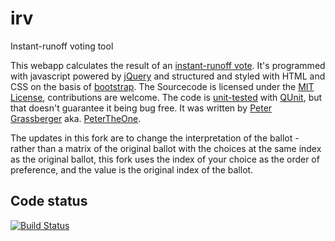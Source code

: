 irv
===

Instant-runoff voting tool

This webapp calculates the result of an
[instant-runoff vote](https://en.wikipedia.org/wiki/Instant-runoff_voting).
It's programmed with javascript powered by [jQuery](http://jquery.com/) and
structured and styled with HTML and CSS on the basis of
[bootstrap](http://getbootstrap.com/). The Sourcecode is licensed under the
[MIT License](http://opensource.org/licenses/MIT), contributions are welcome.
The code is [unit-tested](http://cmcnulty.github.io/IRV/test/) with
[QUnit](http://qunitjs.com/), but that doesn't guarantee it being bug free. It
was written by [Peter Grassberger](http://petergrassberger.com) aka.
[PeterTheOne](https://twitter.com/PeterTheOne).

The updates in this fork are to change the interpretation of the ballot - 
rather than a matrix of the original ballot with the choices at the same index
as the original ballot, this fork uses the index of your choice as the order of
preference, and the value is the original index of the ballot.

Code status
-----------
[![Build Status](https://travis-ci.org/cmcnulty/IRV.svg?branch=gh-pages)](https://travis-ci.org/cmcnulty/IRV)
